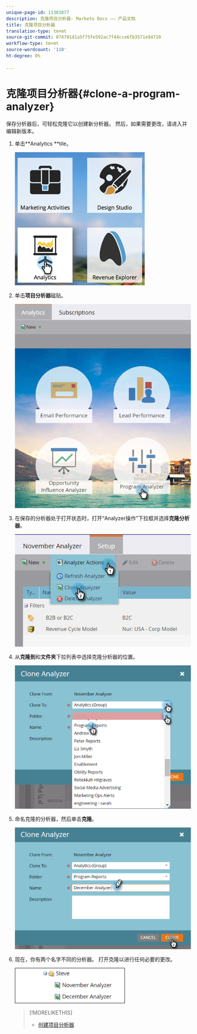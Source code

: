 ```yaml
---
unique-page-id: 11383877
description: 克隆项目分析器- Marketo Docs —— 产品文档
title: 克隆项目分析器
translation-type: tm+mt
source-git-commit: 074701d1a5f75fe592ac7f44cce6fb3571e94710
workflow-type: tm+mt
source-wordcount: '110'
ht-degree: 0%

---
```



# 克隆项目分析器{#clone-a-program-analyzer}

保存分析器后，可轻松克隆它以创建新分析器。 然后，如果需要更改，请进入并编辑新版本。

1. 单击**Analytics **tile。

   ![](assets/2017-05-01-08-20-37.png)

1. 单击&#x200B;**项目分析器**&#x200B;磁贴。

   ![](assets/program-analyzer-icon-hand.png)

1. 在保存的分析器处于打开状态时，打开“Analyzer操作”下拉框并选择&#x200B;**克隆分析器**。

   ![](assets/image2016-10-31-16-3a12-3a6.png)

1. 从&#x200B;**克隆到**&#x200B;和&#x200B;**文件夹**&#x200B;下拉列表中选择克隆分析器的位置。

   ![](assets/image2016-10-31-16-3a13-3a42.png)

1. 命名克隆的分析器，然后单击&#x200B;**克隆**。

   ![](assets/image2016-10-31-16-3a15-3a15.png)

1. 现在，你有两个名字不同的分析器。 打开克隆以进行任何必要的更改。

   ![](assets/image2016-10-31-16-3a17-3a11.png)

   >[!MORELIKETHIS]
   >
   >
   >    
   >    
   >    * [创建项目分析器](create-a-program-analyzer.md)



